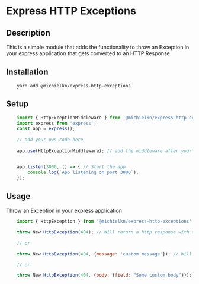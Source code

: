 # Express HTTP Exceptions

## Description
This is a simple module that adds the functionality to throw an Exception in your express application that gets
converted to an HTTP Response

## Installation
```shell
    yarn add @michielkn/express-http-exceptions
```

## Setup
```javascript
    import { HttpExceptionMiddleware } from '@michielkn/express-http-exceptions'    // import the express middleware
    import express from 'express';                                                  // import express
    const app = express();
    
    // add your own code here
    
    app.use(HttpExceptionMiddleware); // add the middleware after your custom code


    app.listen(3000, () => { // Start the app
        console.log(`App listening on port 3000`);
    });
```

## Usage
Throw an Exception in your express application
```javascript
    import { HttpException } from '@michielkn/express-http-exceptions' // import the HttpException class

    throw New HttpException(404); // Will return a http response with code 404
    
    // or

    throw New HttpException(404, {message: 'custom message'}); // Will return a 404 with a custom message

    // or

    throw New HttpException(404, {body: {field: "Some custom body"}}); // Will return a 404 with a custom body
```
